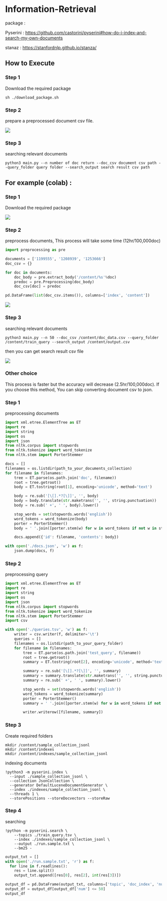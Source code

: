 # Information-Retrieval

package : 

Pyserini : https://github.com/castorini/pyserini#how-do-i-index-and-search-my-own-documents

stanaz : https://stanfordnlp.github.io/stanza/


## How to Execute

### Step 1
Download the required package
```
sh ./download_package.sh
```

### Step 2
prepare a preprocessed document csv file.

![](https://i.imgur.com/flAWEdy.png)

### Step 3
searching relevant documents

```
python3 main.py --n number of doc return --doc_csv document csv path --query_folder query folder --search_output search result csv path
```


## For example (colab) :

### Step 1

Download the required package

![](https://i.imgur.com/bplJnui.png)

### Step 2

preprocess documents, This process will take some time (12hr/100,000doc)

``` python
import preprocessing as pre

documents = ['1199555', '1208939', '1253666']
doc_csv = {}

for doc in documents:
    doc_body = pre.extract_body('/content/%s'%doc)
    predoc = pre.Preprocessing(doc_body)
    doc_csv[doc] = predoc

pd.DataFrame(list(doc_csv.items()), columns=['index', 'content'])
```

![](https://i.imgur.com/cwUfma8.png)

### Step 3

searching relevant documents

```
python3 main.py --n 50 --doc_csv /content/doc_data.csv --query_folder /content/train_query --search_output /content/output.csv
```

then you can get search result csv file

![](https://i.imgur.com/8eJm52V.png)


### Other choice
This process is faster but the accuracy will decrease (2.5hr/100,000doc). If you choose this method, You can skip converting document csv to json.

### Step 1

preprocessing documents

``` python 
import xml.etree.ElementTree as ET
import re
import string
import os
import json
from nltk.corpus import stopwords
from nltk.tokenize import word_tokenize
from nltk.stem import PorterStemmer

docs = []
filenames = os.listdir(path_to_your_documents_collection)
for filename in filenames:
    tree = ET.parse(os.path.join('doc', filename))
    root = tree.getroot()
    body = ET.tostring(root[1], encoding='unicode', method='text')

    body = re.sub('[\[].*?[\]]', '', body)
    body = body.translate(str.maketrans('', '', string.punctuation))
    body = re.sub(' +', ' ', body).lower()

    stop_words = set(stopwords.words('english'))
    word_tokens = word_tokenize(body)
    porter = PorterStemmer()
    body = ' '.join([porter.stem(w) for w in word_tokens if not w in stop_words])

    docs.append({'id': filename, 'contents': body})

with open('./docs.json', 'w') as f:
    json.dump(docs, f)
```

### Step 2

preprocessing query

``` python
import xml.etree.ElementTree as ET
import re
import string
import os
import json
from nltk.corpus import stopwords
from nltk.tokenize import word_tokenize
from nltk.stem import PorterStemmer
import csv

with open('./queries.tsv', 'w') as f:
    writer = csv.writer(f, delimiter='\t')
    queries = []
    filenames = os.listdir(path_to_your_query_folder)
    for filename in filenames:
        tree = ET.parse(os.path.join('test_query', filename))
        root = tree.getroot()
        summary = ET.tostring(root[2], encoding='unicode', method='text')

        summary = re.sub('[\[].*?[\]]', '', summary)
        summary = summary.translate(str.maketrans('', '', string.punctuation))
        summary = re.sub(' +', ' ', summary).lower()

        stop_words = set(stopwords.words('english'))
        word_tokens = word_tokenize(summary)
        porter = PorterStemmer()
        summary = ' '.join([porter.stem(w) for w in word_tokens if not w in stop_words])

        writer.writerow([filename, summary])
```

### Step 3

Create required folders

```
mkdir /content/sample_collection_jsonl
mkdir /content/indexes
mkdir /content/indexes/sample_collection_jsonl
```


indexing documents

```
!python3 -m pyserini.index \
  --input ./sample_collection_jsonl \
  --collection JsonCollection \
  --generator DefaultLuceneDocumentGenerator \
  --index ./indexes/sample_collection_jsonl \
  --threads 1 \
  --storePositions --storeDocvectors --storeRaw
```

### Step 4

searching 

```
!python -m pyserini.search \
    --topics ./train_query.tsv \
    --index ./indexes/sample_collection_jsonl \
    --output ./run.sample.txt \
    --bm25 -
```

``` python
output_txt = []
with open('./run.sample.txt', 'r') as f:
  for line in f.readlines():
    res = line.split()
    output_txt.append([res[0], res[2], int(res[3])])

output_df = pd.DataFrame(output_txt, columns=['topic', 'doc_index', 'num'])
output_df = output_df[output_df['num'] <= 50]
output_df
```
